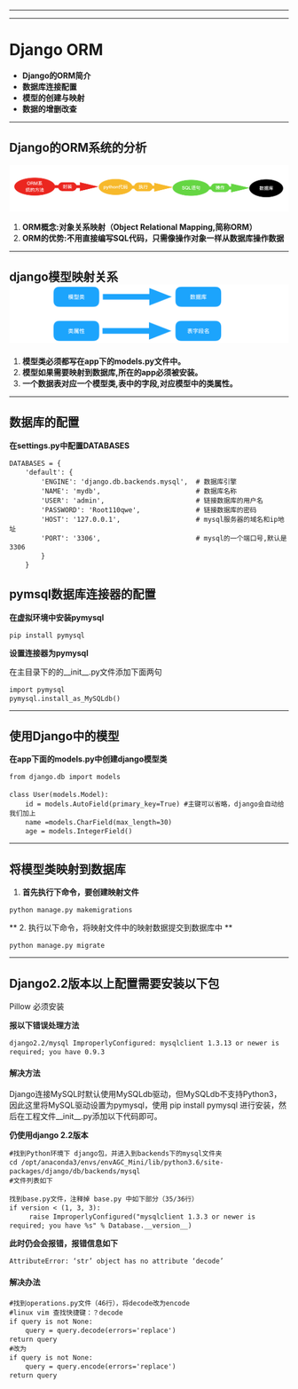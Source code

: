 
---

---

# Django ORM

* **Django的ORM简介**
* **数据库连接配置**
* **模型的创建与映射**
* **数据的增删改查**

---

## Django**的**ORM**系统的分析**

![](/assets/Django_Orm.png)

1. **ORM概念:对象关系映射（Object Relational Mapping,简称ORM）**
2. **ORM的优势:不用直接编写SQL代码，只需像操作对象一样从数据库操作数据**

---

## django**模型映射关系**![](/assets/Djang_Orm01.png)

1. **模型类必须都写在app下的models.py文件中。**
2. **模型如果需要映射到数据库,所在的app必须被安装。**
3. **一个数据表对应一个模型类,表中的字段,对应模型中的类属性。**

---

## **数据库的配置**

**在settings.py中配置DATABASES**

```
DATABASES = {
    'default': {
        'ENGINE': 'django.db.backends.mysql',  # 数据库引擎
        'NAME': 'mydb',                        # 数据库名称
        'USER': 'admin',                       # 链接数据库的用户名
        'PASSWORD': 'Root110qwe',              # 链接数据库的密码
        'HOST': '127.0.0.1',                   # mysql服务器的域名和ip地址
        'PORT': '3306',                        # mysql的一个端口号,默认是3306
        }
    }
```

## pymsql**数据库连接器的配置**

**在虚拟环境中安装pymysql**

```
pip install pymysql
```

**设置连接器为pymysql**

在主目录下的的\_\_init\_\_.py文件添加下面两句

```
import pymysql
pymysql.install_as_MySQLdb()
```

---

## 使用Django中的模型

**在app下面的models.py中创建django模型类**

```
from django.db import models

class User(models.Model):
    id = models.AutoField(primary_key=True) #主键可以省略，django会自动给我们加上
    name =models.CharField(max_length=30)
    age = models.IntegerField()
```

---

## 将模型类映射到数据库

1. **首先执行下命令，要创建映射文件**

```
python manage.py makemigrations
```

**  2. 执行以下命令，将映射文件中的映射数据提交到数据库中 **

```
python manage.py migrate
```

---

## Django2.2版本以上配置需要安装以下包

Pillow 必须安装

**报以下错误处理方法**

```
django2.2/mysql ImproperlyConfigured: mysqlclient 1.3.13 or newer is required; you have 0.9.3
```

#### 解决方法

Django连接MySQL时默认使用MySQLdb驱动，但MySQLdb不支持Python3，因此这里将MySQL驱动设置为pymysql，使用 pip install pymysql 进行安装，然后在工程文件\_\_init\_\_.py添加以下代码即可。

**仍使用django 2.2版本**

```
#找到Python环境下 django包，并进入到backends下的mysql文件夹
cd /opt/anaconda3/envs/envAGC_Mini/lib/python3.6/site-packages/django/db/backends/mysql
#文件列表如下

找到base.py文件，注释掉 base.py 中如下部分（35/36行）
if version < (1, 3, 3):
     raise ImproperlyConfigured("mysqlclient 1.3.3 or newer is required; you have %s" % Database.__version__)
```

**此时仍会会报错，报错信息如下**

```
AttributeError: ‘str’ object has no attribute ‘decode’
```

#### 解决办法

```
#找到operations.py文件（46行），将decode改为encode
#linux vim 查找快捷键：？decode
if query is not None:
    query = query.decode(errors='replace')
return query
#改为
if query is not None:
    query = query.encode(errors='replace')
return query
```



